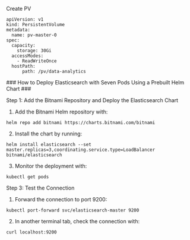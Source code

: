 Create PV
```
apiVersion: v1
kind: PersistentVolume
metadata:
  name: pv-master-0
spec:
  capacity:
    storage: 30Gi
  accessModes:
    - ReadWriteOnce
  hostPath:
      path: /pv/data-analytics
```
### How to Deploy Elasticsearch with Seven Pods Using a Prebuilt Helm Chart ###

Step 1: Add the Bitnami Repository and Deploy the Elasticsearch Chart

1. Add the Bitnami Helm repository with:
```
helm repo add bitnami https://charts.bitnami.com/bitnami
```
2. Install the chart by running:
```
helm install elasticsearch --set master.replicas=3,coordinating.service.type=LoadBalancer bitnami/elasticsearch
```
3. Monitor the deployment with:
```
kubectl get pods
```
Step 3: Test the Connection
1. Forward the connection to port 9200:
```
kubectl port-forward svc/elasticsearch-master 9200
```
2. In another terminal tab, check the connection with:
```
curl localhost:9200
```
